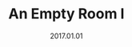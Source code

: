 ---
title: An Empty Room I
slug: empty-room-i
source: https://photos.smugmug.com/Prints/Prints/i-ZTNJTLf/0/7af009e0/XL/empty-room-1-800-XL.png
alt: Black and white Risograph with halftone dots depecting an empty room, looking through an archway to a door.
description: One layer Risograph on Stonehenge Cream \#110
date: 2017.01.01
edition: 10
size: 5x5 inches.
media: Risograph
---